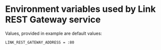 # Environment variables used by Link REST Gateway service

Values, provided in example are default values: 

~~~bash
LINK_REST_GATEWAY_ADDRESS = :80  
~~~
